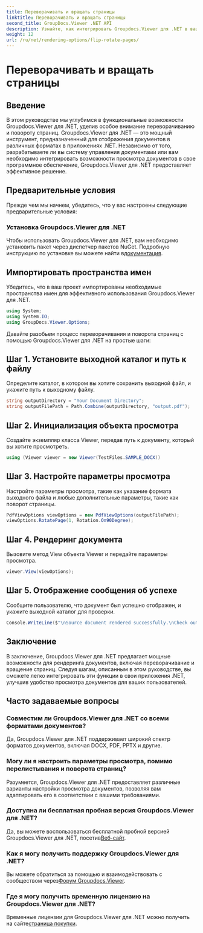 ```yaml
---
title: Переворачивать и вращать страницы
linktitle: Переворачивать и вращать страницы
second_title: GroupDocs.Viewer .NET API
description: Узнайте, как интегрировать Groupdocs.Viewer для .NET в ваши приложения для беспрепятственного рендеринга, переворачивания и вращения документов.
weight: 12
url: /ru/net/rendering-options/flip-rotate-pages/
---
```


# Переворачивать и вращать страницы

## Введение
В этом руководстве мы углубимся в функциональные возможности Groupdocs.Viewer для .NET, уделив особое внимание переворачиванию и повороту страниц. Groupdocs.Viewer для .NET — это мощный инструмент, предназначенный для отображения документов в различных форматах в приложениях .NET. Независимо от того, разрабатываете ли вы систему управления документами или вам необходимо интегрировать возможности просмотра документов в свое программное обеспечение, Groupdocs.Viewer для .NET предоставляет эффективное решение.
## Предварительные условия
Прежде чем мы начнем, убедитесь, что у вас настроены следующие предварительные условия:
### Установка Groupdocs.Viewer для .NET
 Чтобы использовать Groupdocs.Viewer для .NET, вам необходимо установить пакет через диспетчер пакетов NuGet. Подробную инструкцию по установке вы можете найти в[документация](https://tutorials.groupdocs.com/viewer/net/).

## Импортировать пространства имен
Убедитесь, что в ваш проект импортированы необходимые пространства имен для эффективного использования Groupdocs.Viewer для .NET.
```csharp
using System;
using System.IO;
using GroupDocs.Viewer.Options;
```

Давайте разобьем процесс переворачивания и поворота страниц с помощью Groupdocs.Viewer для .NET на простые шаги:
## Шаг 1. Установите выходной каталог и путь к файлу
Определите каталог, в котором вы хотите сохранить выходной файл, и укажите путь к выходному файлу.
```csharp
string outputDirectory = "Your Document Directory";
string outputFilePath = Path.Combine(outputDirectory, "output.pdf");
```
## Шаг 2. Инициализация объекта просмотра
Создайте экземпляр класса Viewer, передав путь к документу, который вы хотите просмотреть.
```csharp
using (Viewer viewer = new Viewer(TestFiles.SAMPLE_DOCX))
```
## Шаг 3. Настройте параметры просмотра
Настройте параметры просмотра, такие как указание формата выходного файла и любые дополнительные параметры, такие как поворот страницы.
```csharp
PdfViewOptions viewOptions = new PdfViewOptions(outputFilePath);
viewOptions.RotatePage(1, Rotation.On90Degree);
```
## Шаг 4. Рендеринг документа
Вызовите метод View объекта Viewer и передайте параметры просмотра.
```csharp
viewer.View(viewOptions);
```
## Шаг 5. Отображение сообщения об успехе
Сообщите пользователю, что документ был успешно отображен, и укажите выходной каталог для проверки.
```csharp
Console.WriteLine($"\nSource document rendered successfully.\nCheck output in {outputDirectory}.");
```

## Заключение
В заключение, Groupdocs.Viewer для .NET предлагает мощные возможности для рендеринга документов, включая переворачивание и вращение страниц. Следуя шагам, описанным в этом руководстве, вы сможете легко интегрировать эти функции в свои приложения .NET, улучшив удобство просмотра документов для ваших пользователей.
## Часто задаваемые вопросы
### Совместим ли Groupdocs.Viewer для .NET со всеми форматами документов?
Да, Groupdocs.Viewer для .NET поддерживает широкий спектр форматов документов, включая DOCX, PDF, PPTX и другие.
### Могу ли я настроить параметры просмотра, помимо перелистывания и поворота страниц?
Разумеется, Groupdocs.Viewer для .NET предоставляет различные варианты настройки просмотра документов, позволяя вам адаптировать его в соответствии с вашими требованиями.
### Доступна ли бесплатная пробная версия Groupdocs.Viewer для .NET?
 Да, вы можете воспользоваться бесплатной пробной версией Groupdocs.Viewer для .NET, посетив[Веб-сайт](https://releases.groupdocs.com/).
### Как я могу получить поддержку Groupdocs.Viewer для .NET?
 Вы можете обратиться за помощью и взаимодействовать с сообществом через[Форум Groupdocs.Viewer](https://forum.groupdocs.com/c/viewer/9).
### Где я могу получить временную лицензию на Groupdocs.Viewer для .NET?
 Временные лицензии для Groupdocs.Viewer для .NET можно получить на сайте[страница покупки](https://purchase.groupdocs.com/temporary-license/).